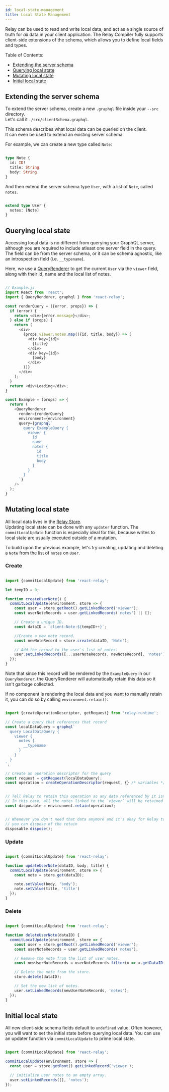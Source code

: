 ```yaml
---
id: local-state-management
title: Local State Management
---
```


Relay can be used to read and write local data, and act as a single source of truth for _all_ data in your client application. The Relay Compiler fully supports client-side extensions of the schema, which allows you to define local fields and types.

Table of Contents:

-   [Extending the server schema](#extending-the-server-schema)
-   [Querying local state](#querying-local-state)
-   [Mutating local state](#mutating-local-state)
-   [Initial local state](#initial-local-state)

## Extending the server schema

To extend the server schema, create a new `.graphql` file inside your `--src` directory.  
Let's call it `./src/clientSchema.graphql`.

This schema describes what local data can be queried on the client.  
It can even be used to extend an existing server schema.

For example, we can create a new type called `Note`:

```graphql

type Note {
  id: ID!
  title: String
  body: String
}

```

And then extend the server schema type `User`, with a list of `Note`, called `notes`.

```graphql

extend type User {
  notes: [Note]
}

```

## Querying local state

Accessing local data is no different from querying your GraphQL server, although you are required to include atleast one server field in the query. The field can be from the server schema, or it can be schema agnostic, like an introspection field (i.e. `__typename`).

Here, we use a [QueryRenderer](./query-renderer) to get the current `User` via the `viewer` field, along with their id, name and the local list of notes.

```javascript

// Example.js
import React from 'react';
import { QueryRenderer, graphql } from 'react-relay';

const renderQuery = ({error, props}) => {
  if (error) {
    return <div>{error.message}</div>;
  } else if (props) {
    return (
      <div>
        {props.viewer.notes.map(({id, title, body}) => (
          <div key={id}>
            {title}
          </div>
          <div key={id}>
            {body}
          </div>
        ))}
      </div>
    );
  }
  return <div>Loading</div>;
}

const Example = (props) => {
  return (
    <QueryRenderer
      render={renderQuery}
      environment={environment}
      query={graphql`
        query ExampleQuery {
          viewer {
            id
            name
            notes {
              id
              title
              body
            }
          }
        }
      `}
    />
  );
}

```

## Mutating local state

All local data lives in the [Relay Store](./relay-store).  
Updating local state can be done with any `updater` function. The `commitLocalUpdate` function is especially ideal for this, because writes to local state are usually executed outside of a mutation.

To build upon the previous example, let's try creating, updating and deleting a `Note` from the list of `notes` on `User`.

### Create

```javascript

import {commitLocalUpdate} from 'react-relay';

let tempID = 0;

function createUserNote() {
  commitLocalUpdate(environment, store => {
    const user = store.getRoot().getLinkedRecord('viewer');
    const userNoteRecords = user.getLinkedRecords('notes') || [];

    // Create a unique ID.
    const dataID = `client:Note:${tempID++}`;

    //Create a new note record.
    const newNoteRecord = store.create(dataID, 'Note');

    // Add the record to the user's list of notes.
    user.setLinkedRecords([...userNoteRecords, newNoteRecord], 'notes');
  });
}

```

Note that since this record will be rendered by the `ExampleQuery` in our `QueryRenderer`, the QueryRenderer will automatically retain this data so it isn't garbage collected.

If no component is rendering the local data and you want to manually retain it, you can do so by calling `environment.retain()`:

```javascript

import {createOperationDescriptor, getRequest} from 'relay-runtime';

// Create a query that references that record
const localDataQuery = graphql`
  query LocalDataQuery {
    viewer {
      notes {
        __typename
      }
    }
  }
`;

// Create an operation descriptor for the query
const request = getRequest(localDataQuery);
const operation = createOperationDescriptor(request, {} /* variables */);


// Tell Relay to retain this operation so any data referenced by it isn't garbage collected
// In this case, all the notes linked to the `viewer` will be retained
const disposable = environment.retain(operation);


// Whenever you don't need that data anymore and it's okay for Relay to garbage collect it,
// you can dispose of the retain
disposable.dispose();

```

### Update

```javascript

import {commitLocalUpdate} from 'react-relay';

function updateUserNote(dataID, body, title) {
  commitLocalUpdate(environment, store => {
    const note = store.get(dataID);

    note.setValue(body, 'body');
    note.setValue(title, 'title')
  });
}

```

### Delete

```javascript

import {commitLocalUpdate} from 'react-relay';

function deleteUserNote(dataID) {
  commitLocalUpdate(environment, store => {
    const user = store.getRoot().getLinkedRecord('viewer');
    const userNoteRecords = user.getLinkedRecords('notes');

    // Remove the note from the list of user notes.
    const newUserNoteRecords = userNoteRecords.filter(x => x.getDataID() !== dataID);

    // Delete the note from the store.
    store.delete(dataID);

    // Set the new list of notes.
    user.setLinkedRecords(newUserNoteRecords, 'notes');
  });
}

```

## Initial local state

All new client-side schema fields default to `undefined` value. Often however, you will want to set the initial state before querying local data. You can use an updater function via `commitLocalUpdate` to prime local state.

```javascript

import {commitLocalUpdate} from 'react-relay';

commitLocalUpdate(environment, store => {
  const user = store.getRoot().getLinkedRecord('viewer');

  // initialize user notes to an empty array.
  user.setLinkedRecords([], 'notes');
});

```
